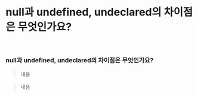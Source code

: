 # null과 undefined, undeclared의 차이점은 무엇인가요?

<br/>

### null과 undefined, undeclared의 차이점은 무엇인가요?

> 내용

> 내용
